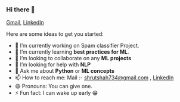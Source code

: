 ### Hi there 👋

[Gmail](shrutshah734@gmail.com),  [LinkedIn](https://www.linkedin.com/in/shrut-shah-22260b1a4/)

Here are some ideas to get you started:

- 🔭 I’m currently working on Spam classifier Project.
- 🌱 I’m currently learning **best practices for ML**.
- 👯 I’m looking to collaborate on any **ML projects**
- 🤔 I’m looking for help with **NLP**
- 💬 Ask me about **Python** or **ML concepts**
- 📫 How to reach me: Mail :- shrutshah734@gmail.com , [LinkedIn](https://www.linkedin.com/in/shrut-shah-22260b1a4/) 
- 😄 Pronouns: You can give one.
- ⚡ Fun fact: I can wake up early :grin:
